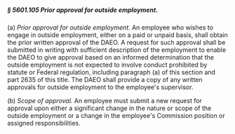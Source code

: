 ##### § 5601.105 Prior approval for outside employment. #####

(a) *Prior approval for outside employment.* An employee who wishes to engage in outside employment, either on a paid or unpaid basis, shall obtain the prior written approval of the DAEO. A request for such approval shall be submitted in writing with sufficient description of the employment to enable the DAEO to give approval based on an informed determination that the outside employment is not expected to involve conduct prohibited by statute or Federal regulation, including paragraph (a) of this section and part 2635 of this title. The DAEO shall provide a copy of any written approvals for outside employment to the employee's supervisor.

(b) *Scope of approval.* An employee must submit a new request for approval upon either a significant change in the nature or scope of the outside employment or a change in the employee's Commission position or assigned responsibilities.